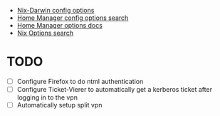 * [Nix-Darwin config options](https://daiderd.com/nix-darwin/manual/index.html)
* [Home Manager config options search](https://home-manager-options.extranix.com/?release=release-24.05)
* [Home Manager options docs](https://nix-community.github.io/home-manager/options.xhtml)
* [Nix Options search](https://search.nixos.org/options)

# TODO

* [ ] Configure Firefox to do ntml authentication
* [ ] Configure Ticket-Vierer to automatically get a kerberos ticket after logging in to the vpn
* [ ] Automatically setup split vpn
